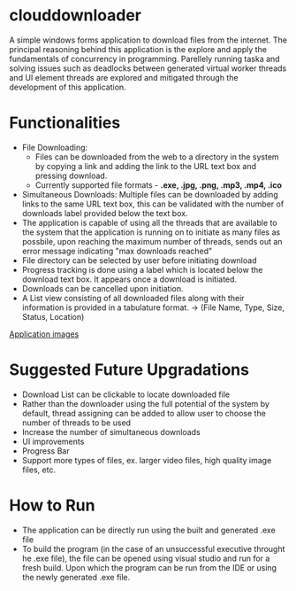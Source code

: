 # clouddownloader
 A simple windows forms application to download files from the internet.
 The principal reasoning behind this application is the explore and apply the fundamentals of concurrency in programming. 
 Parellely running taska and solving issues such as deadlocks between generated virtual worker threads and UI element threads 
 are explored and mitigated through the development of this application.
 
# Functionalities
 - File Downloading: 
   - Files can be downloaded from the web to a directory in the system by copying a link and adding the link to the URL text box and pressing download.
   - Currently supported file formats - **.exe, .jpg, .png, .mp3, .mp4, .ico**
 - Simultaneous Downloads: Multiple files can be downloaded by adding links to the same URL text box, this can be validated with the number of downloads label provided below the text box.
 - The application is capable of using all the threads that are available to the system that the application is running on to initiate as many files as possbile, upon reaching the maximum number of threads, sends out an error message indicating "max downloads reached"
 - File directory can be selected by user before initiating download
 - Progress tracking is done using a label which is located below the download text box. It appears once a download is initiated.
 - Downloads can be cancelled upon initiation.
 - A List view consisting of all downloaded files along with their information is provided in a tabulature format. -> (File Name, Type, Size, Status, Location)
 
[Application images](/ApplicationImages) 
 
# Suggested Future Upgradations
 - Download List can be clickable to locate downloaded file
 - Rather than the downloader using the full potential of the system by default, thread assigning can be added to allow user to choose the number of threads to be used
 - Increase the number of simultaneous downloads
 - UI improvements
 - Progress Bar
 - Support more types of files, ex. larger video files, high quality image files, etc.
 
# How to Run
 - The application can be directly run using the built and generated .exe file
 - To build the program (in the case of an unsuccessful executive throught he .exe file), the file can be opened using visual studio and run for a fresh build. Upon which the program can be run from the IDE or using the newly generated .exe file.

